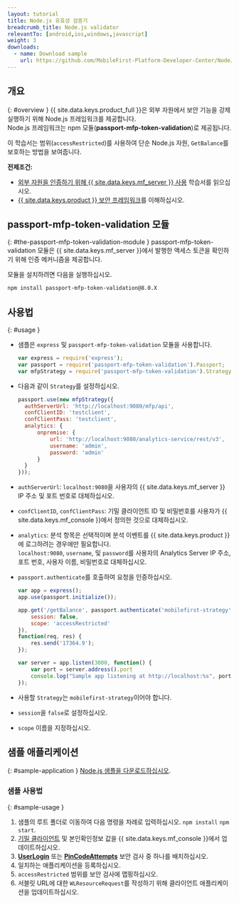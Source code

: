 ```yaml
---
layout: tutorial
title: Node.js 유효성 검증기
breadcrumb_title: Node.js validator
relevantTo: [android,ios,windows,javascript]
weight: 3
downloads:
  - name: Download sample
    url: https://github.com/MobileFirst-Platform-Developer-Center/NodeJSValidator/tree/release80
---
```

<!-- NLS_CHARSET=UTF-8 -->
## 개요
{: #overview }
{{ site.data.keys.product_full }}은 외부 자원에서 보안 기능을 강제 실행하기 위해 Node.js 프레임워크를 제공합니다.  
Node.js 프레임워크는 npm 모듈(**passport-mfp-token-validation**)로 제공됩니다.

이 학습서는 범위(`accessRestricted`)를 사용하여 단순 Node.js 자원, `GetBalance`를 보호하는 방법을 보여줍니다.

**전제조건:**  

* [외부 자원을 인증하기 위해 {{ site.data.keys.mf_server }} 사용](../) 학습서를 읽으십시오.
* [{{ site.data.keys.product }} 보안 프레임워크](../../)를 이해하십시오.

## passport-mfp-token-validation 모듈
{: #the-passport-mfp-token-validation-module }
passport-mfp-token-validation 모듈은 {{ site.data.keys.mf_server }}에서 발행한 액세스 토큰을 확인하기 위해 인증 메커니즘을 제공합니다.

모듈을 설치하려면 다음을 실행하십시오.

```bash
npm install passport-mfp-token-validation@8.0.X
```

## 사용법
{: #usage }
* 샘플은 `express` 및 `passport-mfp-token-validation` 모듈을 사용합니다.

  ```javascript
  var express = require('express');
  var passport = require('passport-mfp-token-validation').Passport;
  var mfpStrategy = require('passport-mfp-token-validation').Strategy;
  ```

* 다음과 같이 `Strategy`를 설정하십시오.

  ```javascript
  passport.use(new mfpStrategy({
    authServerUrl: 'http://localhost:9080/mfp/api',
    confClientID: 'testclient',
    confClientPass: 'testclient',
    analytics: {
        onpremise: {
            url: 'http://localhost:9080/analytics-service/rest/v3',
            username: 'admin',
            password: 'admin'
        }
    }
  }));
  ```
  
 * `authServerUrl`: `localhost:9080`을 사용자의 {{ site.data.keys.mf_server }} IP 주소 및 포트 번호로 대체하십시오.
 * `confClientID`, `confClientPass`: 기밀 클라이언트 ID 및 비밀번호를 사용자가 {{ site.data.keys.mf_console }}에서 정의한 것으로 대체하십시오.
 * `analytics`: 분석 항목은 선택적이며 분석 이벤트를 {{ site.data.keys.product }}에 로그하려는 경우에만 필요합니다.  
 `localhost:9080`, `username`, 및 `password`를 사용자의 Analytics Server IP 주소, 포트 번호, 사용자 이름, 비밀번호로 대체하십시오.

* `passport.authenticate`를 호출하여 요청을 인증하십시오.

  ```javascript
  var app = express();
  app.use(passport.initialize());

  app.get('/getBalance', passport.authenticate('mobilefirst-strategy', {
      session: false,
      scope: 'accessRestricted'
  }),
  function(req, res) {
      res.send('17364.9');
  });

  var server = app.listen(3000, function() {
      var port = server.address().port
      console.log("Sample app listening at http://localhost:%s", port)
  });
  ```

 * 사용할 `Strategy`는 `mobilefirst-strategy`이어야 합니다.
 * `session`을 `false`로 설정하십시오.
 * `scope` 이름을 지정하십시오.

## 샘플 애플리케이션 
{: #sample-application }
[Node.js 샘플을 다운로드하십시오](https://github.com/MobileFirst-Platform-Developer-Center/NodeJSValidator/tree/release80).

### 샘플 사용법
{: #sample-usage }
1. 샘플의 루트 폴더로 이동하여 다음 명령을 차례로 입력하십시오. `npm install` `npm start`.
2. [기밀 클라이언트](../#confidential-client) 및 본인확인정보 값을 {{ site.data.keys.mf_console }}에서 업데이트하십시오.
3. **[UserLogin](../../user-authentication/security-check/)** 또는 **[PinCodeAttempts](../../credentials-validation/security-check/)** 보안 검사 중 하나를 배치하십시오.
4. 일치하는 애플리케이션을 등록하십시오.
5. `accessRestricted` 범위를 보안 검사에 맵핑하십시오.
6. 서블릿 URL에 대한 `WLResourceRequest`를 작성하기 위해 클라이언트 애플리케이션을 업데이트하십시오.
